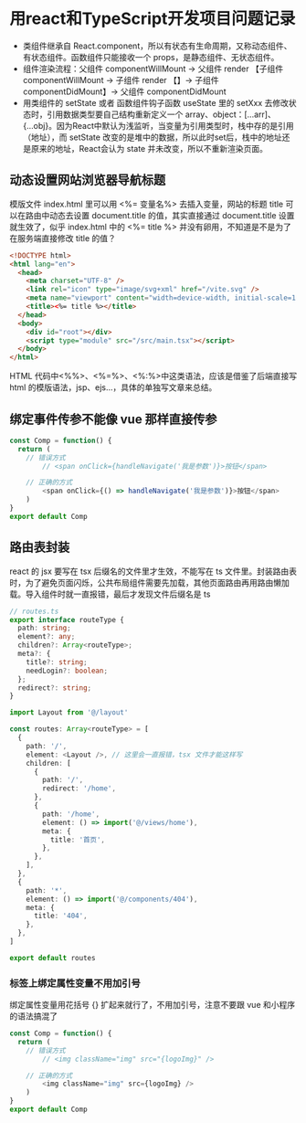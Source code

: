# 用react和TypeScript开发项目问题记录

* 类组件继承自 React.component，所以有状态有生命周期，又称动态组件、有状态组件。函数组件只能接收一个 props，是静态组件、无状态组件。
* 组件渲染流程：父组件 componentWillMount -> 父组件 render 【子组件 componentWillMount -> 子组件 render 【】-> 子组件 componentDidMount】-> 父组件 componentDidMount
* 用类组件的 setState 或者 函数组件钩子函数 useState 里的 setXxx 去修改状态时，引用数据类型要自己结构重新定义一个 array、object：[...arr]、{...obj}。因为React中默认为浅监听，当变量为引用类型时，栈中存的是引用（地址），而 setState 改变的是堆中的数据，所以此时set后，栈中的地址还是原来的地址，React会认为 state 并未改变，所以不重新渲染页面。

## 动态设置网站浏览器导航标题

模版文件 index.html 里可以用 <%= 变量名%> 去插入变量，网站的标题 title 可以在路由中动态去设置 document.title 的值，其实直接通过 document.title 设置就生效了，似乎 index.html 中的 <%= title %> 并没有卵用，不知道是不是为了在服务端直接修改 title 的值？

```html
<!DOCTYPE html>
<html lang="en">
  <head>
    <meta charset="UTF-8" />
    <link rel="icon" type="image/svg+xml" href="/vite.svg" />
    <meta name="viewport" content="width=device-width, initial-scale=1.0" />
    <title><%= title %></title>
  </head>
  <body>
    <div id="root"></div>
    <script type="module" src="/src/main.tsx"></script>
  </body>
</html>
```

HTML 代码中<%%>、<%=%>、<%:%>中这类语法，应该是借鉴了后端直接写 html 的模版语法，jsp、ejs...，具体的单独写文章来总结。


## 绑定事件传参不能像 vue 那样直接传参

```ts
const Comp = function() {
  return (
    // 错误方式
		// <span onClick={handleNavigate('我是参数')}>按钮</span>

    // 正确的方式
		<span onClick={() => handleNavigate('我是参数')}>按钮</span>
	)
}
export default Comp
```

## 路由表封装
react 的 jsx 要写在 tsx 后缀名的文件里才生效，不能写在 ts 文件里。封装路由表时，为了避免页面闪烁，公共布局组件需要先加载，其他页面路由再用路由懒加载。导入组件时就一直报错，最后才发现文件后缀名是 ts

```ts
// routes.ts
export interface routeType {
  path: string;
  element?: any;
  children?: Array<routeType>;
  meta?: {
    title?: string;
    needLogin?: boolean;
  };
  redirect?: string;
}

import Layout from '@/layout'

const routes: Array<routeType> = [
  {
    path: '/',
    element: <Layout />, // 这里会一直报错，tsx 文件才能这样写
    children: [
      {
        path: '/',
        redirect: '/home',
      },
      {
        path: '/home',
        element: () => import('@/views/home'),
        meta: {
          title: '首页',
        },
      },
    ],
  },
  {
    path: '*',
    element: () => import('@/components/404'),
    meta: {
      title: '404',
    },
  },
]

export default routes
```

### 标签上绑定属性变量不用加引号

绑定属性变量用花括号 {} 扩起来就行了，不用加引号，注意不要跟 vue 和小程序的语法搞混了
```ts
const Comp = function() {
  return (
    // 错误方式
		// <img className="img" src="{logoImg}" />

    // 正确的方式
		<img className="img" src={logoImg} />
	)
}
export default Comp
```

